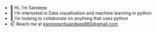- 👋 Hi, I’m Sandeep
- 👀 I’m interested in Data visualisation and machine learning in python
- 💞️ I’m looking to collaborate on anything that uses python
- 📫 Reach me at kannegantisandeep865@gmail.com

<!---
Sandeep14865/Sandeep14865 is a ✨ special ✨ repository because its `README.md` (this file) appears on your GitHub profile.
You can click the Preview link to take a look at your changes.
--->
